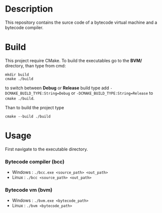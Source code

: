 # Description
This repository contains the surce code of a bytecode virtual machine and a bytecode compiler.

# Build
This project require CMake.
To build the executables go to the __BVM/__ directory, than type from cmd:
```
mkdir build
cmake ./build
```
to switch between __Debug__ or __Release__ build type add 
```-DCMAKE_BUILD_TYPE:String=Debug``` or ```-DCMAKE_BUILD_TYPE:String=Release``` to 
```cmake ./build```.

Than to build the project type
```
cmake --build ./build
```

# Usage
First navigate to the executable directory.
### Bytecode compiler (bcc)
 - Windows : ```./bcc.exe <source_path> <out_path> ```
 - Linux : ```./bcc <source_path> <out_path> ```
### Bytecode vm (bvm)
 - Windows : ``` ./bvm.exe <bytecode_path> ```
 - Linux : ``` ./bvm <bytecode_path> ```


